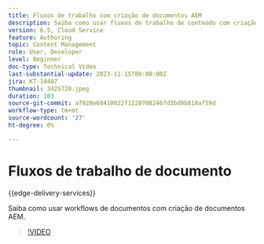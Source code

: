 ```yaml
---
title: Fluxos de trabalho com criação de documentos AEM
description: Saiba como usar fluxos de trabalho de conteúdo com criação de documentos AEM.
version: 6.5, Cloud Service
feature: Authoring
topic: Content Management
role: User, Developer
level: Beginner
doc-type: Technical Video
last-substantial-update: 2023-11-15T00:00:00Z
jira: KT-14487
thumbnail: 3425720.jpeg
duration: 103
source-git-commit: af928e60410022f12207082467d3bd9b818af59d
workflow-type: tm+mt
source-wordcount: '27'
ht-degree: 0%

---
```



# Fluxos de trabalho de documento

{{edge-delivery-services}}

Saiba como usar workflows de documentos com criação de documentos AEM.

>[!VIDEO](https://video.tv.adobe.com/v/3425720/?learn=on)
